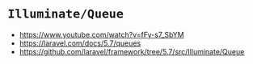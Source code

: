 # `Illuminate/Queue`

* https://www.youtube.com/watch?v=fFy-s7_SbYM
* https://laravel.com/docs/5.7/queues
* https://github.com/laravel/framework/tree/5.7/src/Illuminate/Queue
